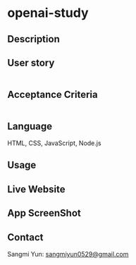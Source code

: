 # openai-study
## Description 



## User story 

```

```

## Acceptance Criteria

```

```

## Language

HTML, CSS, JavaScript, Node.js

## Usage 



## Live Website



## App ScreenShot


## Contact 

Sangmi Yun: sangmiyun0529@gmail.com
